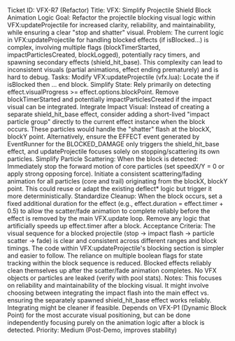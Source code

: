 Ticket ID: VFX-R7 (Refactor)
Title: VFX: Simplify Projectile Shield Block Animation Logic
Goal: Refactor the projectile blocking visual logic within VFX:updateProjectile for increased clarity, reliability, and maintainability, while ensuring a clear "stop and shatter" visual.
Problem: The current logic in VFX:updateProjectile for handling blocked effects (if isBlocked...) is complex, involving multiple flags (blockTimerStarted, impactParticlesCreated, blockLogged), potentially racy timers, and spawning secondary effects (shield_hit_base). This complexity can lead to inconsistent visuals (partial animations, effect ending prematurely) and is hard to debug.
Tasks:
Modify VFX:updateProjectile (vfx.lua):
Locate the if isBlocked then ... end block.
Simplify State: Rely primarily on detecting effect.visualProgress >= effect.options.blockPoint. Remove blockTimerStarted and potentially impactParticlesCreated if the impact visual can be integrated.
Integrate Impact Visual: Instead of creating a separate shield_hit_base effect, consider adding a short-lived "impact particle group" directly to the current effect instance when the block occurs. These particles would handle the "shatter" flash at the blockX, blockY point. Alternatively, ensure the EFFECT event generated by EventRunner for the BLOCKED_DAMAGE only triggers the shield_hit_base effect, and updateProjectile focuses solely on stopping/scattering its own particles.
Simplify Particle Scattering: When the block is detected:
Immediately stop the forward motion of core particles (set speedX/Y = 0 or apply strong opposing force).
Initiate a consistent scattering/fading animation for all particles (core and trail) originating from the blockX, blockY point. This could reuse or adapt the existing deflect* logic but trigger it more deterministically.
Standardize Cleanup: When the block occurs, set a fixed additional duration for the effect (e.g., effect.duration = effect.timer + 0.5) to allow the scatter/fade animation to complete reliably before the effect is removed by the main VFX.update loop. Remove any logic that artificially speeds up effect.timer after a block.
Acceptance Criteria:
The visual sequence for a blocked projectile (stop -> impact flash -> particle scatter -> fade) is clear and consistent across different ranges and block timings.
The code within VFX:updateProjectile's blocking section is simpler and easier to follow.
The reliance on multiple boolean flags for state tracking within the block sequence is reduced.
Blocked effects reliably clean themselves up after the scatter/fade animation completes.
No VFX objects or particles are leaked (verify with pool stats).
Notes:
This focuses on reliability and maintainability of the blocking visual.
It might involve choosing between integrating the impact flash into the main effect vs. ensuring the separately spawned shield_hit_base effect works reliably. Integrating might be cleaner if feasible.
Depends on VFX-P1 (Dynamic Block Point) for the most accurate visual positioning, but can be done independently focusing purely on the animation logic after a block is detected.
Priority: Medium (Post-Demo, improves stability)